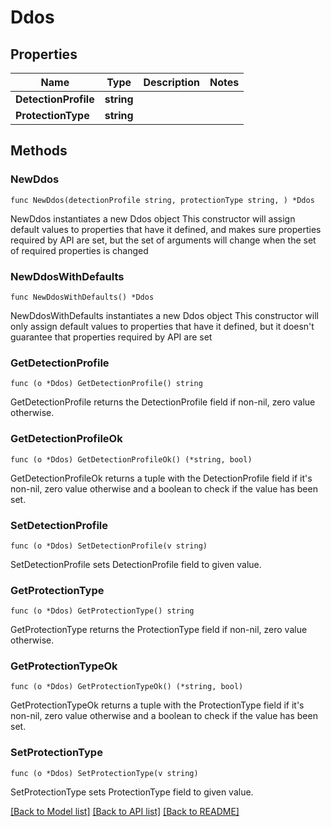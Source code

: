 # Ddos

## Properties

Name | Type | Description | Notes
------------ | ------------- | ------------- | -------------
**DetectionProfile** | **string** |  | 
**ProtectionType** | **string** |  | 

## Methods

### NewDdos

`func NewDdos(detectionProfile string, protectionType string, ) *Ddos`

NewDdos instantiates a new Ddos object
This constructor will assign default values to properties that have it defined,
and makes sure properties required by API are set, but the set of arguments
will change when the set of required properties is changed

### NewDdosWithDefaults

`func NewDdosWithDefaults() *Ddos`

NewDdosWithDefaults instantiates a new Ddos object
This constructor will only assign default values to properties that have it defined,
but it doesn't guarantee that properties required by API are set

### GetDetectionProfile

`func (o *Ddos) GetDetectionProfile() string`

GetDetectionProfile returns the DetectionProfile field if non-nil, zero value otherwise.

### GetDetectionProfileOk

`func (o *Ddos) GetDetectionProfileOk() (*string, bool)`

GetDetectionProfileOk returns a tuple with the DetectionProfile field if it's non-nil, zero value otherwise
and a boolean to check if the value has been set.

### SetDetectionProfile

`func (o *Ddos) SetDetectionProfile(v string)`

SetDetectionProfile sets DetectionProfile field to given value.


### GetProtectionType

`func (o *Ddos) GetProtectionType() string`

GetProtectionType returns the ProtectionType field if non-nil, zero value otherwise.

### GetProtectionTypeOk

`func (o *Ddos) GetProtectionTypeOk() (*string, bool)`

GetProtectionTypeOk returns a tuple with the ProtectionType field if it's non-nil, zero value otherwise
and a boolean to check if the value has been set.

### SetProtectionType

`func (o *Ddos) SetProtectionType(v string)`

SetProtectionType sets ProtectionType field to given value.



[[Back to Model list]](../README.md#documentation-for-models) [[Back to API list]](../README.md#documentation-for-api-endpoints) [[Back to README]](../README.md)


